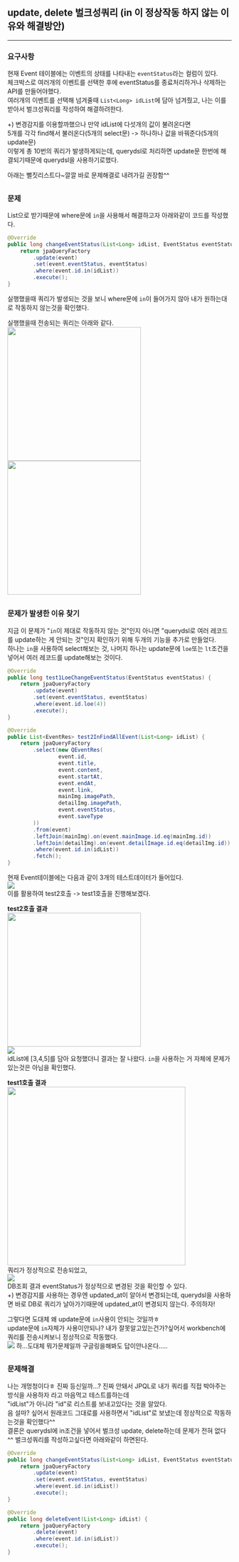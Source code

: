 ## update, delete 벌크성쿼리 (in 이 정상작동 하지 않는 이유와 해결방안)

---
### 요구사항
현재 Event 테이블에는 이벤트의 상태를 나타내는 `eventStatus`라는 컬럼이 있다.  
체크박스로 여러개의 이벤트를 선택한 후에 eventStatus를 종료처리하거나 삭제하는 API를 만들어야했다.  
여러개의 이벤트를 선택해 넘겨줄때 `List<Long> idList`에 담아 넘겨줬고, 나는 이를 받아서 벌크성쿼리를 작성하여 해결하려한다.  
  
+) 변경감지를 이용할까했으나 만약 idList에 다섯개의 값이 불려온다면   
5개를 각각 find해서 불러온다(5개의 select문) -> 하나하나 값을 바꿔준다(5개의 update문)  
이렇게 총 10번의 쿼리가 발생하게되는데, querydsl로 처리하면 update문 한번에 해결되기때문에 querydsl을 사용하기로했다.  
  
아래는 뻘짓리스트다~깔깔 바로 문제해결로 내려가길 권장함^^

##
### 문제
List<Long>으로 받기때문에 where문에 `in`을 사용해서 해결하고자 아래와같이 코드를 작성했다.  
```java
@Override
public long changeEventStatus(List<Long> idList, EventStatus eventStatus) {
    return jpaQueryFactory
        .update(event)
        .set(event.eventStatus, eventStatus)
        .where(event.id.in(idList))
        .execute();
}
```
실행했을때 쿼리가 발생되는 것을 보니 where문에 `in`이 들어가지 않아 내가 원하는대로 작동하지 않는것을 확인했다.  
  
실행했을때 전송되는 쿼리는 아래와 같다.  
<img src="https://user-images.githubusercontent.com/93504767/149246438-a0e61746-28d6-4640-a2fa-1749383c75ed.png" width="300">  
<img src="https://user-images.githubusercontent.com/93504767/149246519-100dfc2e-be73-4318-bd6b-b79a5de620ed.png" width="300">  
##
### 문제가 발생한 이유 찾기
지금 이 문제가 "`in`이 제대로 작동하지 않는 것"인지 아니면 "querydsl로 여러 레코드를 update하는 게 안되는 것"인지 확인하기 위해 두개의 기능을 추가로 만들었다.  
하나는 `in`을 사용하여 select해보는 것, 나머지 하나는 update문에 `loe`또는 `lt`조건을 넣어서 여러 레코드를 update해보는 것이다.  
```java
@Override
public long test1LoeChangeEventStatus(EventStatus eventStatus) {
    return jpaQueryFactory
        .update(event)
        .set(event.eventStatus, eventStatus)
        .where(event.id.loe(4))
        .execute();
}

@Override
public List<EventRes> test2InFindAllEvent(List<Long> idList) {
    return jpaQueryFactory
        .select(new QEventRes(
                event.id,
                event.title,
                event.content,
                event.startAt,
                event.endAt,
                event.link,
                mainImg.imagePath,
                detailImg.imagePath,
                event.eventStatus,
                event.saveType
        ))
        .from(event)
        .leftJoin(mainImg).on(event.mainImage.id.eq(mainImg.id))
        .leftJoin(detailImg).on(event.detailImage.id.eq(detailImg.id))
        .where(event.id.in(idList))
        .fetch();
}
```
  
현재 Event테이블에는 다음과 같이 3개의 테스트데이터가 들어있다.  
<img src="https://user-images.githubusercontent.com/93504767/149246610-69f36290-a540-4c7c-b639-7f9672bbce84.png">  
이를 활용하여 test2호출 -> test1호출을 진행해보겠다.  
  
**test2호출 결과**  
<img src="https://user-images.githubusercontent.com/93504767/149246983-261713b9-46f7-4058-a7c9-a7cae49ae5d8.png" width="300">  
<img src="https://user-images.githubusercontent.com/93504767/149247029-ea33719f-5c9d-4ae7-a3e1-ff98d70a0634.png">  
idList에 [3,4,5]를 담아 요청했더니 결과는 잘 나왔다. `in`을 사용하는 거 자체에 문제가 있는것은 아님을 확인했다.  

  
**test1호출 결과**  
<img src="https://user-images.githubusercontent.com/93504767/149247301-063a92fe-73c6-441e-a9d7-cd6ae45a04c3.png" width="400">  
쿼리가 정상적으로 전송되었고,  
<img src="https://user-images.githubusercontent.com/93504767/149247389-59ebce95-b698-4d4e-8d3a-3478200a87f8.png">  
DB조회 결과 eventStatus가 정상적으로 변경된 것을 확인할 수 있다.  
+) 변경감지를 사용하는 경우엔 updated_at이 알아서 변경되는데, querydsl을 사용하면 바로 DB로 쿼리가 날아가기때문에 updated_at이 변경되지 않는다. 주의하자!  
  
그렇다면 도대체 왜 update문에 `in`사용이 안되는 것일까ㅎ  
update문에 `in`자체가 사용이안되나? 내가 잘못알고있는건가?싶어서 workbench에 쿼리를 전송시켜보니 정상적으로 작동했다.  
<img src="https://user-images.githubusercontent.com/93504767/149249115-4d82b175-9165-4636-a981-80d8505fc6d5.png">
하...도대체 뭐가문제일까 구글링을해봐도 답이안나온다.....  
  
##
### 문제해결
나는 개멍청이다ㅎ 진짜 등신일까...? 진짜 안돼서 JPQL로 내가 쿼리를 직접 박아주는 방식을 사용하자 라고 마음먹고 테스트를하는데  
"idList"가 아니라 "id"로 리스트를 보내고있다는 것을 알았다.  
음 설마? 싶어서 원래코드 그대로를 사용하면서 "idList"로 보냈는데 정상적으로 작동하는것을 확인했다^^  
결론은 querydsl에 in조건을 넣어서 벌크성 update, delete하는데 문제가 전혀 없다^^ 벌크성쿼리를 작성하고싶다면 아래와같이 하면된다.  
```java
@Override
public long changeEventStatus(List<Long> idList, EventStatus eventStatus) {
    return jpaQueryFactory
        .update(event)
        .set(event.eventStatus, eventStatus)
        .where(event.id.in(idList))
        .execute();
}

@Override
public long deleteEvent(List<Long> idList) {
    return jpaQueryFactory
        .delete(event)
        .where(event.id.in(idList))
        .execute();
}
```

